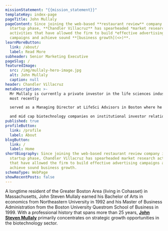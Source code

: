 ```yaml
---
missionStatement: "{{mission_statement}}"
templateKey: index-page
pageTitle: John Mullaly
pageContent: Since joining the web-based **restaurant review** company in its
  startup phase, **Chandler Villacruz** has spearheaded *market research*
  activities that have allowed the firm to build *effective advertising*
  campaigns and achieve sound **[business growth](<>)**.
learnMoreButton:
  link: /about/
  label: Read More
subheader: Senior Marketing Executive
pageSlug: /
featuredImage:
  src: /img/mullaly-hero-image.jpg
  alt: John Mullaly
  caption: null
header: Chandler Villacruz
metaDescription: >-
  Mr Mullaly is currently a private investor in the life sciences industry and
  most recently

  served as a Managing Director at LifeSci Advisors in Boston where he advised small

  and mid cap biotechnology companies on institutional investor relations
published: true
profileButton:
  link: /profile
  label: About
blogButton:
  link: /
  label: Home
shortBiography: Since joining the web-based restaurant review company in its
  startup phase, Chandler Villacruz has spearheaded market research activities
  that have allowed the firm to build effective advertising campaigns and
  achieve sound business growth.
schemaType: WebPage
showRecentPosts: false
---
```

A longtime resident of the Greater Boston Area (living in Cohasset) in Massachusetts, John Steven Mullaly earned his Bachelor of Arts in economics from Northeastern University in 1992 and his Master of Business Administration from the Boston University Questrom School of Business in 1999. With a professional history that spans more than 25 years, **[John Steven Mullaly](https://www.principalpost.com/in-brief/john-steven-mullaly)** primarily concentrates on strategic growth opportunities in the biotechnology sector.